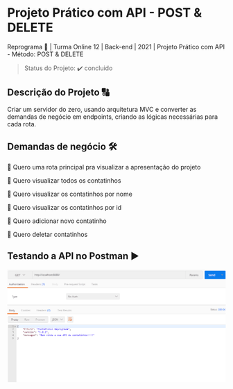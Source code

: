 # Projeto Prático com API - POST & DELETE

Reprograma :rocket: | Turma Online 12 | Back-end | 2021 | Projeto Prático com API - Método: POST & DELETE

> Status do Projeto: :heavy_check_mark: concluido

## Descrição do Projeto :capital_abcd: 

Criar um servidor do zero, usando arquitetura MVC e converter as demandas de negócio em endpoints, 
criando as lógicas necessárias para cada rota.

## Demandas de negócio :hammer_and_wrench:

:small_blue_diamond: Quero uma rota principal pra visualizar a apresentação do projeto

:small_blue_diamond: Quero visualizar todos os contatinhos

:small_blue_diamond: Quero visualizar os contatinhos por nome

:small_blue_diamond: Quero visualizar os contatinhos por id

:small_blue_diamond: Quero adicionar novo contatinho

:small_blue_diamond: Quero deletar contatinhos

## Testando a API no Postman :arrow_forward:

![](https://github.com/omahin/Projeto-API-POST-DELETE/blob/main/src/models/Anima%C3%A7%C3%A3oPOSTDELETE.gif)